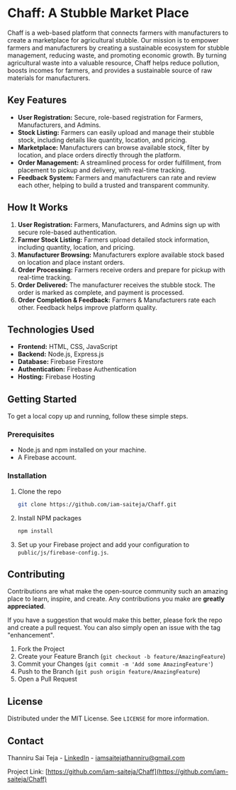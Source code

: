 # Chaff: A Stubble Market Place

Chaff is a web-based platform that connects farmers with manufacturers to create a marketplace for agricultural stubble. Our mission is to empower farmers and manufacturers by creating a sustainable ecosystem for stubble management, reducing waste, and promoting economic growth. By turning agricultural waste into a valuable resource, Chaff helps reduce pollution, boosts incomes for farmers, and provides a sustainable source of raw materials for manufacturers.

## Key Features

*   **User Registration:** Secure, role-based registration for Farmers, Manufacturers, and Admins.
*   **Stock Listing:** Farmers can easily upload and manage their stubble stock, including details like quantity, location, and pricing.
*   **Marketplace:** Manufacturers can browse available stock, filter by location, and place orders directly through the platform.
*   **Order Management:** A streamlined process for order fulfillment, from placement to pickup and delivery, with real-time tracking.
*   **Feedback System:** Farmers and manufacturers can rate and review each other, helping to build a trusted and transparent community.

## How It Works

1.  **User Registration:** Farmers, Manufacturers, and Admins sign up with secure role-based authentication.
2.  **Farmer Stock Listing:** Farmers upload detailed stock information, including quantity, location, and pricing.
3.  **Manufacturer Browsing:** Manufacturers explore available stock based on location and place instant orders.
4.  **Order Processing:** Farmers receive orders and prepare for pickup with real-time tracking.
5.  **Order Delivered:** The manufacturer receives the stubble stock. The order is marked as complete, and payment is processed.
6.  **Order Completion & Feedback:** Farmers & Manufacturers rate each other. Feedback helps improve platform quality.

## Technologies Used

*   **Frontend:** HTML, CSS, JavaScript
*   **Backend:** Node.js, Express.js
*   **Database:** Firebase Firestore
*   **Authentication:** Firebase Authentication
*   **Hosting:** Firebase Hosting

## Getting Started

To get a local copy up and running, follow these simple steps.

### Prerequisites

*   Node.js and npm installed on your machine.
*   A Firebase account.

### Installation

1.  Clone the repo
    ```sh
    git clone https://github.com/iam-saiteja/Chaff.git
    ```
2.  Install NPM packages
    ```sh
    npm install
    ```
3.  Set up your Firebase project and add your configuration to `public/js/firebase-config.js`.

## Contributing

Contributions are what make the open-source community such an amazing place to learn, inspire, and create. Any contributions you make are **greatly appreciated**.

If you have a suggestion that would make this better, please fork the repo and create a pull request. You can also simply open an issue with the tag "enhancement".

1.  Fork the Project
2.  Create your Feature Branch (`git checkout -b feature/AmazingFeature`)
3.  Commit your Changes (`git commit -m 'Add some AmazingFeature'`)
4.  Push to the Branch (`git push origin feature/AmazingFeature`)
5.  Open a Pull Request

## License

Distributed under the MIT License. See `LICENSE` for more information.

## Contact

Thanniru Sai Teja - [LinkedIn](https://www.linkedin.com/in/thannirusaiteja) - iamsaitejathanniru@gmail.com

Project Link: [https://github.com/iam-saiteja/Chaff](https://github.com/iam-saiteja/Chaff)
